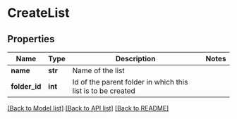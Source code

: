 # CreateList

## Properties
Name | Type | Description | Notes
------------ | ------------- | ------------- | -------------
**name** | **str** | Name of the list | 
**folder_id** | **int** | Id of the parent folder in which this list is to be created | 

[[Back to Model list]](../README.md#documentation-for-models) [[Back to API list]](../README.md#documentation-for-api-endpoints) [[Back to README]](../README.md)


